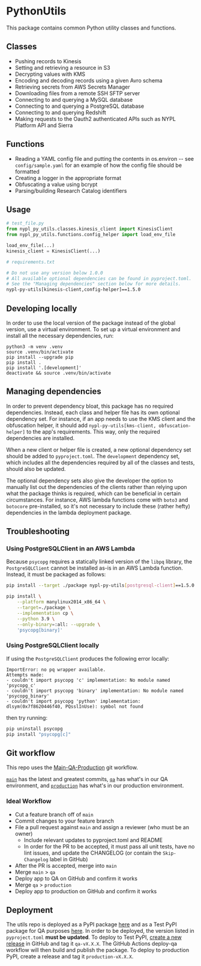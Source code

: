# PythonUtils

This package contains common Python utility classes and functions.

## Classes
* Pushing records to Kinesis
* Setting and retrieving a resource in S3
* Decrypting values with KMS
* Encoding and decoding records using a given Avro schema
* Retrieving secrets from AWS Secrets Manager
* Downloading files from a remote SSH SFTP server
* Connecting to and querying a MySQL database
* Connecting to and querying a PostgreSQL database
* Connecting to and querying Redshift
* Making requests to the Oauth2 authenticated APIs such as NYPL Platform API and Sierra

## Functions
* Reading a YAML config file and putting the contents in os.environ -- see `config/sample.yaml` for an example of how the config file should be formatted
* Creating a logger in the appropriate format
* Obfuscating a value using bcrypt
* Parsing/building Research Catalog identifiers

## Usage
```python
# test_file.py
from nypl_py_utils.classes.kinesis_client import KinesisClient
from nypl_py_utils.functions.config_helper import load_env_file

load_env_file(...)
kinesis_client = KinesisClient(...)
```

```bash
# requirements.txt

# Do not use any version below 1.0.0
# All available optional dependencies can be found in pyproject.toml.
# See the "Managing dependencies" section below for more details.
nypl-py-utils[kinesis-client,config-helper]==1.5.0
```

## Developing locally
In order to use the local version of the package instead of the global version, use a virtual environment. To set up a virtual environment and install all the necessary dependencies, run:

```
python3 -m venv .venv
source .venv/bin/activate
pip install --upgrade pip
pip install .
pip install '.[development]'
deactivate && source .venv/bin/activate
```

## Managing dependencies
In order to prevent dependency bloat, this package has no required dependencies. Instead, each class and helper file has its own optional dependency set. For instance, if an app needs to use the KMS client and the obfuscation helper, it should add `nypl-py-utils[kms-client, obfuscation-helper]` to the app's requirements. This way, only the required dependencies are installed.

When a new client or helper file is created, a new optional dependency set should be added to `pyproject.toml`. The `development` dependency set, which includes all the dependencies required by all of the classes and tests, should also be updated.

The optional dependency sets also give the developer the option to manually list out the dependencies of the clients rather than relying upon what the package thinks is required, which can be beneficial in certain circumstances. For instance, AWS lambda functions come with `boto3` and `botocore` pre-installed, so it's not necessary to include these (rather hefty) dependencies in the lambda deployment package.

## Troubleshooting
### Using PostgreSQLClient in an AWS Lambda
Because `psycopg` requires a statically linked version of the `libpq` library, the `PostgreSQLClient` cannot be installed as-is in an AWS Lambda function. Instead, it must be packaged as follows:
```bash
pip install --target ./package nypl-py-utils[postgresql-client]==1.5.0

pip install \
    --platform manylinux2014_x86_64 \
    --target=./package \
    --implementation cp \
    --python 3.9 \
    --only-binary=:all: --upgrade \
    'psycopg[binary]'
```

### Using PostgreSQLClient locally
If using the `PostgreSQLClient` produces the following error locally:
```
ImportError: no pq wrapper available.
Attempts made:
- couldn't import psycopg 'c' implementation: No module named 'psycopg_c'
- couldn't import psycopg 'binary' implementation: No module named 'psycopg_binary'
- couldn't import psycopg 'python' implementation: dlsym(0x7f8620446f40, PQsslInUse): symbol not found
```

then try running:
```bash
pip uninstall psycopg
pip install "psycopg[c]"
```

## Git workflow
This repo uses the [Main-QA-Production](https://github.com/NYPL/engineering-general/blob/main/standards/git-workflow.md#main-qa-production) git workflow.

[`main`](https://github.com/NYPL/python-utils/tree/main) has the latest and greatest commits, [`qa`](https://github.com/NYPL/python-utils/tree/qa) has what's in our QA environment, and [`production`](https://github.com/NYPL/python-utils/tree/production) has what's in our production environment.

### Ideal Workflow
- Cut a feature branch off of `main`
- Commit changes to your feature branch
- File a pull request against `main` and assign a reviewer (who must be an owner)
  - Include relevant updates to pyproject.toml and README
  - In order for the PR to be accepted, it must pass all unit tests, have no lint issues, and update the CHANGELOG (or contain the `Skip-Changelog` label in GitHub)
- After the PR is accepted, merge into `main`
- Merge `main` > `qa`
- Deploy app to QA on GitHub and confirm it works
- Merge `qa` > `production`
- Deploy app to production on GitHub and confirm it works

## Deployment
The utils repo is deployed as a PyPI package [here](https://pypi.org/project/nypl-py-utils/) and as a Test PyPI package for QA purposes [here](https://test.pypi.org/project/nypl-py-utils/). In order to be deployed, the version listed in `pyproject.toml` **must be updated**. To deploy to Test PyPI, [create a new release](https://github.com/NYPL/python-utils/releases) in GitHub and tag it `qa-vX.X.X`. The GitHub Actions deploy-qa workflow will then build and publish the package. To deploy to production PyPI, create a release and tag it `production-vX.X.X`.
